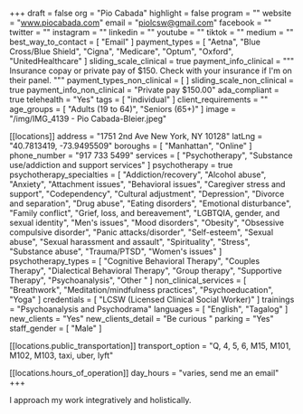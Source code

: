 +++
draft = false
org = "Pio Cabada"
highlight = false
program = ""
website = "www.piocabada.com"
email = "piolcsw@gmail.com"
facebook = ""
twitter = ""
instagram = ""
linkedin = ""
youtube = ""
tiktok = ""
medium = ""
best_way_to_contact = [ "Email" ]
payment_types = [
  "Aetna",
  "Blue Cross/Blue Shield",
  "Cigna",
  "Medicare",
  "Optum",
  "Oxford",
  "UnitedHealthcare"
]
sliding_scale_clinical = true
payment_info_clinical = """
Insurance copay or private pay of $150.
Check with your insurance if I'm on their panel. """
payment_types_non_clinical = [ ]
sliding_scale_non_clinical = true
payment_info_non_clinical = "Private pay $150.00"
ada_compliant = true
telehealth = "Yes"
tags = [ "individual" ]
client_requirements = ""
age_groups = [ "Adults (19 to 64)", "Seniors (65+)" ]
image = "/img/IMG_4139 - Pio Cabada-Bleier.jpeg"

[[locations]]
address = "1751 2nd Ave New York, NY 10128"
latLng = "40.7813419, -73.9495509"
boroughs = [ "Manhattan", "Online" ]
phone_number = "917 733 5499"
services = [
  "Psychotherapy",
  "Substance use/addiction and support services"
]
psychotherapy = true
psychotherapy_specialties = [
  "Addiction/recovery",
  "Alcohol abuse",
  "Anxiety",
  "Attachment issues",
  "Behavioral issues",
  "Caregiver stress and support",
  "Codependency",
  "Cultural adjustment",
  "Depression",
  "Divorce and separation",
  "Drug abuse",
  "Eating disorders",
  "Emotional disturbance",
  "Family conflict",
  "Grief, loss, and bereavement",
  "LGBTQIA, gender, and sexual identity",
  "Men's issues",
  "Mood disorders",
  "Obesity",
  "Obsessive compulsive disorder",
  "Panic attacks/disorder",
  "Self-esteem",
  "Sexual abuse",
  "Sexual harassment and assault",
  "Spirituality",
  "Stress",
  "Substance abuse",
  "Trauma/PTSD",
  "Women's issues"
]
psychotherapy_types = [
  "Cognitive Behavioral Therapy",
  "Couples Therapy",
  "Dialectical Behavioral Therapy",
  "Group therapy",
  "Supportive Therapy",
  "Psychoanalysis",
  "Other "
]
non_clinical_services = [
  "Breathwork",
  "Meditation/mindfulness practices",
  "Psychoeducation",
  "Yoga"
]
credentials = [ "LCSW (Licensed Clinical Social Worker)" ]
trainings = "Psychoanalysis and Psychodrama"
languages = [ "English", "Tagalog" ]
new_clients = "Yes"
new_clients_detail = "Be curious "
parking = "Yes"
staff_gender = [ "Male" ]

  [[locations.public_transportation]]
  transport_option = "Q, 4, 5, 6, M15, M101, M102, M103, taxi, uber, lyft"

  [[locations.hours_of_operation]]
  day_hours = "varies, send me an email"
+++

I approach my work integratively and holistically. 
